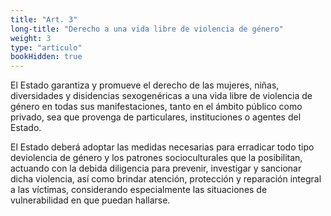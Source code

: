 ```yaml
---
title: "Art. 3"
long-title: "Derecho a una vida libre de violencia de género"
weight: 3
type: "articulo"
bookHidden: true
---
```

El Estado garantiza y promueve el derecho de las mujeres, niñas, diversidades y disidencias sexogenéricas a una vida libre de violencia de género en todas sus manifestaciones, tanto en el ámbito público como privado, sea que provenga de particulares, instituciones o agentes del Estado.

El Estado deberá adoptar las medidas necesarias para erradicar todo tipo deviolencia de género y los patrones socioculturales que la posibilitan, actuando con la debida diligencia para prevenir, investigar y sancionar dicha violencia, así como brindar atención, protección y reparación integral a las víctimas, considerando especialmente las situaciones de vulnerabilidad en que puedan hallarse.
